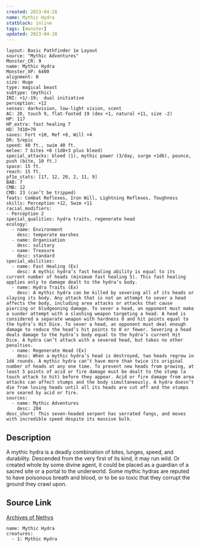 ```yaml
---
created: 2023-04-28
name: Mythic Hydra
statblock: inline
tags: [monster]
updated: 2023-04-28
---
```

```statblock
layout: Basic Pathfinder 1e Layout
source: "Mythic Adventures"
Monster_CR: 9
name: Mythic Hydra
Monster_XP: 6400
alignment: N
size: Huge
type: magical beast
subtype: (mythic)
INI: +1/-19;  dual initiative
perception: +12
senses: darkvision, low-light vision, scent
AC: 20, touch 9, flat-footed 19 (dex +1, natural +11, size -2)
HP: 117
HP_extra: fast healing 7
HD: 7d10+79
saves: Fort +10, Ref +8, Will +4
DR: 5/epic
speed: 40 ft., swim 40 ft.
melee: 7 bites +8 (1d8+3 plus bleed)
special_attacks: bleed (1), mythic power (3/day, surge +1d6), pounce, push (bite, 10 ft.)
space: 15 ft.
reach: 15 ft.
pf1e_stats: [17, 12, 20, 2, 11, 9]
BAB: 7
CMB: 12
CMD: 23 (can’t be tripped)
feats: Combat Reflexes, Iron Will, Lightning Reflexes, Toughness
skills: Perception +12, Swim +11
racial_modifiers:
- Perception 2
special_qualities: hydra traits, regenerate head
ecology:
  - name: Environment
    desc: temperate marshes
  - name: Organisation
    desc: solitary
  - name: Treasure
    desc: standard
special_abilities:
  - name: Fast Healing (Ex)
    desc: A mythic hydra’s fast healing ability is equal to its current number of heads (minimum fast healing 5). This fast healing applies only to damage dealt to the hydra’s body.
  - name: Hydra Traits (Ex)
    desc: A mythic hydra can be killed by severing all of its heads or slaying its body. Any attack that is not an attempt to sever a head affects the body, including area attacks or attacks that cause piercing or bludgeoning damage. To sever a head, an opponent must make a sunder attempt with a slashing weapon targeting a head. A head is considered a separate weapon with hardness 0 and hit points equal to the hydra’s Hit Dice. To sever a head, an opponent must deal enough damage to reduce the head’s hit points to 0 or fewer. Severing a head deals damage to the hydra’s body equal to the hydra’s current Hit Dice. A hydra can’t attack with a severed head, but takes no other penalties.
  - name: Regenerate Head (Ex)
    desc: When a mythic hydra’s head is destroyed, two heads regrow in 1d4 rounds. A mythic hydra can’t have more than twice its original number of heads at any one time. To prevent new heads from growing, at least 5 points of acid or fire damage must be dealt to the stump (a touch attack to hit) before they appear. Acid or fire damage from area attacks can affect stumps and the body simultaneously. A hydra doesn’t die from losing heads until all its heads are cut off and the stumps are seared by acid or fire.
sources:
  - name: Mythic Adventures
    desc: 204
desc_short: This seven-headed serpent has serrated fangs, and moves with incredible speed despite its massive bulk.
```
## Description
A mythic hydra is a deadly combination of bites, lunges, speed, and durability. Descended from the very first of its kind, it may run wild. Or created whole by some divine agent, it could be placed as a guardian of a sacred site or a portal to the underworld. Some mythic hydras are reputed to have poisonous breath and blood, or to be so toxic that they corrupt the ground they crawl upon.
## Source Link
[Archives of Nethys](https://aonprd.com/MythicMonsterDisplay.aspx?ItemName=Hydra)
```encounter-table
name: Mythic Hydra
creatures:
  - 1: Mythic Hydra
```
